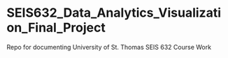 # SEIS632_Data_Analytics_Visualization_Final_Project
Repo for documenting University of St. Thomas SEIS 632 Course Work
